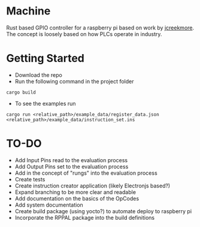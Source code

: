 # Machine
Rust based GPIO controller for a raspberry pi based on work by [jcreekmore](https://gist.github.com/jcreekmore). The concept is loosely based on how 
PLCs operate in industry.

# Getting Started
* Download the repo
* Run the following command in the project folder
```
cargo build
```
* To see the examples run
```
cargo run <relative_path>/example_data/register_data.json <relative_path>/example_data/instruction_set.ins 
```


# TO-DO
* Add Input Pins read to the evaluation process
* Add Output Pins set to the evaluation process
* Add in the concept of "rungs" into the evaluation process
* Create tests
* Create instruction creator application (likely Electronjs based?)
* Expand branching to be more clear and readable
* Add documentation on the basics of the OpCodes
* Add system documentation
* Create build package (using yocto?) to automate deploy to raspberry pi
* Incorporate the RPPAL package into the build definitions
